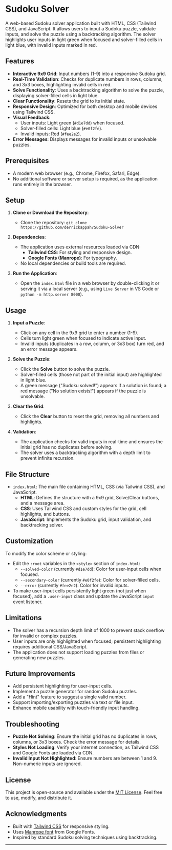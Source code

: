 
# Sudoku Solver

A web-based Sudoku solver application built with HTML, CSS (Tailwind CSS), and JavaScript. It allows users to input a Sudoku puzzle, validate inputs, and solve the puzzle using a backtracking algorithm. The solver highlights user inputs in light green when focused and solver-filled cells in light blue, with invalid inputs marked in red.

## Features

- **Interactive 9x9 Grid**: Input numbers (1-9) into a responsive Sudoku grid.
- **Real-Time Validation**: Checks for duplicate numbers in rows, columns, and 3x3 boxes, highlighting invalid cells in red.
- **Solve Functionality**: Uses a backtracking algorithm to solve the puzzle, displaying solver-filled cells in light blue.
- **Clear Functionality**: Resets the grid to its initial state.
- **Responsive Design**: Optimized for both desktop and mobile devices using Tailwind CSS.
- **Visual Feedback**:
  - User inputs: Light green (`#d1e7dd`) when focused.
  - Solver-filled cells: Light blue (`#e0f2fe`).
  - Invalid inputs: Red (`#fee2e2`).
- **Error Messages**: Displays messages for invalid inputs or unsolvable puzzles.

## Prerequisites

- A modern web browser (e.g., Chrome, Firefox, Safari, Edge).
- No additional software or server setup is required, as the application runs entirely in the browser.

## Setup

1. **Clone or Download the Repository**:
   - Clone the repository: `git clone https://github.com/derrickappah/Sudoku-Solver`

2. **Dependencies**:
   - The application uses external resources loaded via CDN:
     - **Tailwind CSS**: For styling and responsive design.
     - **Google Fonts (Manrope)**: For typography.
   - No local dependencies or build tools are required.

3. **Run the Application**:
   - Open the `index.html` file in a web browser by double-clicking it or serving it via a local server (e.g., using `Live Server` in VS Code or `python -m http.server 8000`).

## Usage

1. **Input a Puzzle**:
   - Click on any cell in the 9x9 grid to enter a number (1-9).
   - Cells turn light green when focused to indicate active input.
   - Invalid inputs (duplicates in a row, column, or 3x3 box) turn red, and an error message appears.

2. **Solve the Puzzle**:
   - Click the **Solve** button to solve the puzzle.
   - Solver-filled cells (those not part of the initial input) are highlighted in light blue.
   - A green message ("Sudoku solved!") appears if a solution is found; a red message ("No solution exists!") appears if the puzzle is unsolvable.

3. **Clear the Grid**:
   - Click the **Clear** button to reset the grid, removing all numbers and highlights.

4. **Validation**:
   - The application checks for valid inputs in real-time and ensures the initial grid has no duplicates before solving.
   - The solver uses a backtracking algorithm with a depth limit to prevent infinite recursion.

## File Structure

- `index.html`: The main file containing HTML, CSS (via Tailwind CSS), and JavaScript.
  - **HTML**: Defines the structure with a 9x9 grid, Solve/Clear buttons, and a message area.
  - **CSS**: Uses Tailwind CSS and custom styles for the grid, cell highlights, and buttons.
  - **JavaScript**: Implements the Sudoku grid, input validation, and backtracking solver.

## Customization

To modify the color scheme or styling:
- Edit the `:root` variables in the `<style>` section of `index.html`:
  - `--solved-color` (currently `#d1e7dd`): Color for user-input cells when focused.
  - `--secondary-color` (currently `#e0f2fe`): Color for solver-filled cells.
  - `--error` (currently `#fee2e2`): Color for invalid inputs.
- To make user-input cells persistently light green (not just when focused), add a `.user-input` class and update the JavaScript `input` event listener.

## Limitations

- The solver has a recursion depth limit of 1000 to prevent stack overflow for invalid or complex puzzles.
- User inputs are only highlighted when focused; persistent highlighting requires additional CSS/JavaScript.
- The application does not support loading puzzles from files or generating new puzzles.

## Future Improvements

- Add persistent highlighting for user-input cells.
- Implement a puzzle generator for random Sudoku puzzles.
- Add a "Hint" feature to suggest a single valid number.
- Support importing/exporting puzzles via text or file input.
- Enhance mobile usability with touch-friendly input handling.

## Troubleshooting

- **Puzzle Not Solving**: Ensure the initial grid has no duplicates in rows, columns, or 3x3 boxes. Check the error message for details.
- **Styles Not Loading**: Verify your internet connection, as Tailwind CSS and Google Fonts are loaded via CDN.
- **Invalid Input Not Highlighted**: Ensure numbers are between 1 and 9. Non-numeric inputs are ignored.

## License

This project is open-source and available under the [MIT License](LICENSE). Feel free to use, modify, and distribute it.

## Acknowledgments

- Built with [Tailwind CSS](https://tailwindcss.com/) for responsive styling.
- Uses [Manrope font](https://fonts.google.com/specimen/Manrope) from Google Fonts.
- Inspired by standard Sudoku solving techniques using backtracking.

---
